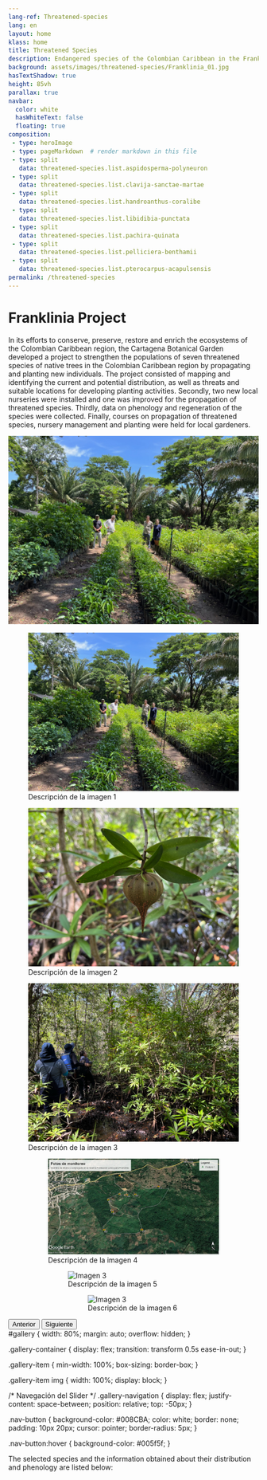 ```yaml
---
lang-ref: Threatened-species
lang: en
layout: home
klass: home
title: Threatened Species
description: Endangered species of the Colombian Caribbean in the Franklinia project
background: assets/images/threatened-species/Franklinia_01.jpg
hasTextShadow: true
height: 85vh
parallax: true
navbar:
  color: white
  hasWhiteText: false
  floating: true
composition:
 - type: heroImage
 - type: pageMarkdown  # render markdown in this file
 - type: split
   data: threatened-species.list.aspidosperma-polyneuron
 - type: split
   data: threatened-species.list.clavija-sanctae-martae
 - type: split
   data: threatened-species.list.handroanthus-coralibe
 - type: split
   data: threatened-species.list.libidibia-punctata
 - type: split
   data: threatened-species.list.pachira-quinata
 - type: split
   data: threatened-species.list.pelliciera-benthamii
 - type: split
   data: threatened-species.list.pterocarpus-acapulsensis
permalink: /threatened-species
---
```


# Franklinia Project

In its efforts to conserve, preserve, restore and enrich the ecosystems of the Colombian Caribbean region, the Cartagena Botanical Garden developed a project to strengthen the populations of seven threatened species of native trees in the Colombian Caribbean region by propagating and planting new individuals. The project consisted of mapping and identifying the current and potential distribution, as well as threats and suitable locations for developing planting activities. Secondly, two new local nurseries were installed and one was improved for the propagation of threatened species. Thirdly, data on phenology and regeneration of the species were collected. Finally, courses on propagation of threatened species, nursery management and planting were held for local gardeners.

![image](assets/images/threatened-species/Franklinia_03.jpg)

<section id="gallery">
    <div class="gallery-container">
        <figure class="gallery-item">
            <img src="assets/images/threatened-species/Franklinia_03.jpg" alt="Imagen 1">
            <figcaption>Descripción de la imagen 1</figcaption>
        </figure>
        <figure class="gallery-item">
            <img src="assets/images/threatened-species/Franklinia_02.jpg" alt="Imagen 2">
            <figcaption>Descripción de la imagen 2</figcaption>
        </figure>
        <figure class="gallery-item">
            <img src="assets/images/threatened-species/Franklinia_01.jpg" alt="Imagen 3">
            <figcaption>Descripción de la imagen 3</figcaption>
        <figure class="gallery-item">
            <img src="assets/images/threatened-species/Franklinia_04.jpg" alt="Imagen 3">
            <figcaption>Descripción de la imagen 4</figcaption>
        <figure class="gallery-item">
            <img src="assets/images/threatened-species/Franklinia_05.jpg" alt="Imagen 3">
            <figcaption>Descripción de la imagen 5</figcaption>
        <figure class="gallery-item">
            <img src="assets/images/threatened-species/Franklinia_06.jpg" alt="Imagen 3">
            <figcaption>Descripción de la imagen 6</figcaption>
    </div>
    <nav class="gallery-navigation">
        <button class="nav-button prev-button">Anterior</button>
        <button class="nav-button next-button">Siguiente</button>
    </nav>
</section>
#gallery {
   width: 80%;
   margin: auto;
   overflow: hidden;
}

.gallery-container {
   display: flex;
   transition: transform 0.5s ease-in-out;
}

.gallery-item {
   min-width: 100%;
   box-sizing: border-box;
}

.gallery-item img {
   width: 100%;
   display: block;
}

/* Navegación del Slider */
.gallery-navigation {
   display: flex;
   justify-content: space-between;
   position: relative;
   top: -50px;
}

.nav-button {
   background-color: #008CBA;
   color: white;
   border: none;
   padding: 10px 20px;
   cursor: pointer;
   border-radius: 5px;
}

.nav-button:hover {
background-color: #005f5f;
}

<script>
let currentIndex = 0;

document.querySelector('.prev-button').addEventListener('click', () => {
   navigate(-1);
});

document.querySelector('.next-button').addEventListener('click', () => {
   navigate(1);
});

function navigate(direction) {
   const galleryContainer = document.querySelector('.gallery-container');
   const totalImages = document.querySelectorAll('.gallery-item').length;

   currentIndex = (currentIndex + direction + totalImages) % totalImages;
   const offset = -currentIndex * 100;

   galleryContainer.style.transform = `translateX(${offset}%)`;
}
</script>


The selected species and the information obtained about their distribution and phenology are listed below:
